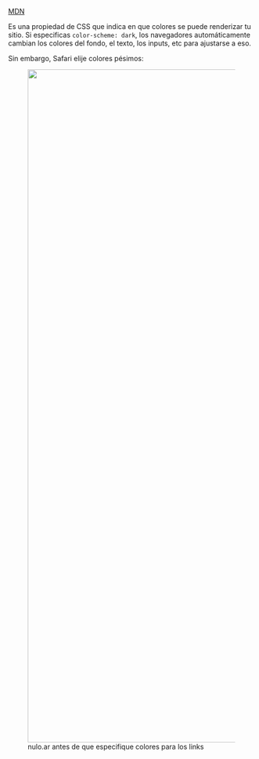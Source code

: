 [MDN](https://developer.mozilla.org/en-US/docs/Web/CSS/color-scheme)

Es una propiedad de CSS que indica en que colores se puede renderizar tu sitio. Si especificas `color-scheme: dark`, los navegadores automáticamente cambian los colores del fondo, el texto, los inputs, etc para ajustarse a eso.

Sin embargo, Safari elije colores pésimos:

<figure>
  <img src="CSS: color-scheme-nulo.ar coso.jpg" width="1372" height="1372">
  <figcaption>nulo.ar antes de que especifique colores para los links</figcaption>
</figure>
